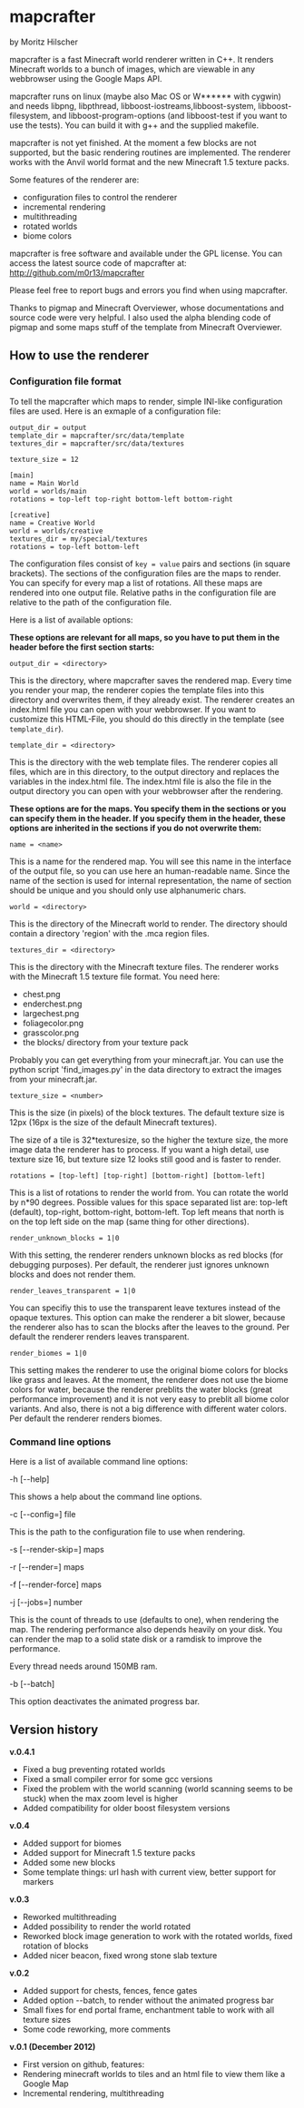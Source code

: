# mapcrafter #

by Moritz Hilscher

mapcrafter is a fast Minecraft world renderer written in C++. It renders
Minecraft worlds to a bunch of images, which are viewable in any webbrowser
using the Google Maps API.

mapcrafter runs on linux (maybe also Mac OS or W****** with cygwin) and needs
libpng, libpthread, libboost-iostreams,libboost-system, libboost-filesystem,
and libboost-program-options (and libboost-test if you want to use the tests).
You can build it with g++ and the supplied makefile.

mapcrafter is not yet finished. At the moment a few blocks are not supported,
but the basic rendering routines are implemented. The renderer works with the
Anvil world format and the new Minecraft 1.5 texture packs.

Some features of the renderer are:

* configuration files to control the renderer
* incremental rendering
* multithreading
* rotated worlds
* biome colors

mapcrafter is free software and available under the GPL license.  You can
access the latest source code of mapcrafter at:
http://github.com/m0r13/mapcrafter

Please feel free to report bugs and errors you find when using mapcrafter.

Thanks to pigmap and Minecraft Overviewer, whose documentations and source code
were very helpful. I also used the alpha blending code of pigmap and some maps
stuff of the template from Minecraft Overviewer.

## How to use the renderer ##

### Configuration file format ###

To tell the mapcrafter which maps to render, simple INI-like configuration
files are used. Here is an exmaple of a configuration file:

	output_dir = output
	template_dir = mapcrafter/src/data/template
	textures_dir = mapcrafter/src/data/textures

	texture_size = 12

	[main]
	name = Main World
	world = worlds/main
	rotations = top-left top-right bottom-left bottom-right

	[creative]
	name = Creative World
	world = worlds/creative
	textures_dir = my/special/textures
	rotations = top-left bottom-left

The configuration files consist of `key = value` pairs and sections (in square
brackets).  The sections of the configuration files are the maps to render.
You can specify for every map a list of rotations.  All these maps are rendered
into one output file. Relative paths in the configuration file are relative to
the path of the configuration file.

Here is a list of available options:

**These options are relevant for all maps, so you have to put them in the
header before the first section starts:**

`output_dir = <directory>`

This is the directory, where mapcrafter saves the rendered map. Every time you
render your map, the renderer copies the template files into this directory and
overwrites them, if they already exist. The renderer creates an index.html file
you can open with your webbrowser. If you want to customize this HTML-File, you
should do this directly in the template (see `template_dir`).

`template_dir = <directory>`

This is the directory with the web template files.  The renderer copies all
files, which are in this directory, to the output directory and replaces the
variables in the index.html file. The index.html file is also the file in the
output directory you can open with your webbrowser after the rendering.

**These options are for the maps. You specify them in the sections or you can
specify them in the header. If you specify them in the header, these options
are inherited in the sections if you do not overwrite them:**

`name = <name>`

This is a name for the rendered map. You will see this name in the interface of
the output file, so you can use here an human-readable name. Since the name of
the section is used for internal representation, the name of section should be
unique and you should only use alphanumeric chars.

`world = <directory>`

This is the directory of the Minecraft world to render. The directory should
contain a directory 'region' with the .mca region files.

`textures_dir = <directory>`

This is the directory with the Minecraft texture files.  The renderer works
with the Minecraft 1.5 texture file format. You need here: 

* chest.png
* enderchest.png
* largechest.png
* foliagecolor.png
* grasscolor.png
* the blocks/ directory from your texture pack

Probably you can get everything from your minecraft.jar. You can use the python
script 'find_images.py' in the data directory to extract the images from your
minecraft.jar.

`texture_size = <number>`

This is the size (in pixels) of the block textures. The default texture size is
12px (16px is the size of the default Minecraft textures).

The size of a tile is 32*texturesize, so the higher the texture size, the more
image data the renderer has to process. If you want a high detail, use texture
size 16, but texture size 12 looks still good and is faster to render.

`rotations = [top-left] [top-right] [bottom-right] [bottom-left]`

This is a list of rotations to render the world from. You can rotate the world
by n*90 degrees.  Possible values for this space separated list are: top-left
(default), top-right, bottom-right, bottom-left. Top left means that north is
on the top left side on the map (same thing for other directions).

`render_unknown_blocks = 1|0`

With this setting, the renderer renders unknown blocks as red blocks (for
debugging purposes). Per default, the renderer just ignores unknown blocks and
does not render them.

`render_leaves_transparent = 1|0`

You can specifiy this to use the transparent leave textures instead of the
opaque textures. This option can make the renderer a bit slower, because the
renderer also has to scan the blocks after the leaves to the ground. Per
default the renderer renders leaves transparent.

`render_biomes = 1|0`

This setting makes the renderer to use the original biome colors for blocks
like grass and leaves. At the moment, the renderer does not use the biome
colors for water, because the renderer preblits the water blocks (great
performance improvement) and it is not very easy to preblit all biome color
variants. And also, there is not a big difference with different water colors.
Per default the renderer renders biomes.

### Command line options ###

Here is a list of available command line options:

-h [--help]

This shows a help about the command line options.

-c [--config=] file

This is the path to the configuration file to use when rendering.

-s [--render-skip=] maps

-r [--render=] maps

-f [--render-force] maps

-j [--jobs=] number

This is the count of threads to use (defaults to one), when rendering the map.
The rendering performance also depends heavily on your disk. You can render the
map to a solid state disk or a ramdisk to improve the performance.

Every thread needs around 150MB ram.

-b [--batch]

This option deactivates the animated progress bar.


## Version history ##

**v.0.4.1**

* Fixed a bug preventing rotated worlds
* Fixed a small compiler error for some gcc versions
* Fixed the problem with the world scanning (world scanning seems to be stuck)
  when the max zoom level is higher
* Added compatibility for older boost filesystem versions

**v.0.4**

* Added support for biomes
* Added support for Minecraft 1.5 texture packs
* Added some new blocks
* Some template things: url hash with current view, better support for markers

**v.0.3**

* Reworked multithreading
* Added possibility to render the world rotated
* Reworked block image generation to work with the rotated worlds, fixed
  rotation of blocks
* Added nicer beacon, fixed wrong stone slab texture

**v.0.2**

* Added support for chests, fences, fence gates
* Added option --batch, to render without the animated progress bar
* Small fixes for end portal frame, enchantment table to work with all texture
  sizes
* Some code reworking, more comments

**v.0.1 (December 2012)**

* First version on github, features:
* Rendering minecraft worlds to tiles and an html file to view them like a
  Google Map
* Incremental rendering, multithreading
